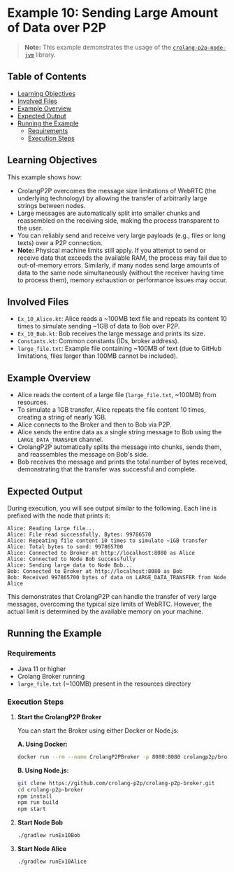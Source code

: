 # Example 10: Sending Large Amount of Data over P2P

> **Note:** This example demonstrates the usage of the [`crolang-p2p-node-jvm`](https://github.com/crolang-p2p/crolang-p2p-node-jvm) library.

## Table of Contents

- [Learning Objectives](#learning-objectives)
- [Involved Files](#involved-files)
- [Example Overview](#example-overview)
- [Expected Output](#expected-output)
- [Running the Example](#running-the-example)
  - [Requirements](#requirements)
  - [Execution Steps](#execution-steps)

## Learning Objectives

This example shows how:
- CrolangP2P overcomes the message size limitations of WebRTC (the underlying technology) by allowing the transfer of arbitrarily large strings between nodes.
- Large messages are automatically split into smaller chunks and reassembled on the receiving side, making the process transparent to the user.
- You can reliably send and receive very large payloads (e.g., files or long texts) over a P2P connection.
- **Note:** Physical machine limits still apply. If you attempt to send or receive data that exceeds the available RAM, the process may fail due to out-of-memory errors. Similarly, if many nodes send large amounts of data to the same node simultaneously (without the receiver having time to process them), memory exhaustion or performance issues may occur.

## Involved Files

- `Ex_10_Alice.kt`: Alice reads a ~100MB text file and repeats its content 10 times to simulate sending ~1GB of data to Bob over P2P.
- `Ex_10_Bob.kt`: Bob receives the large message and prints its size.
- `Constants.kt`: Common constants (IDs, broker address).
- `large_file.txt`: Example file containing ~100MB of text (due to GitHub limitations, files larger than 100MB cannot be included).

## Example Overview

- Alice reads the content of a large file (`large_file.txt`, ~100MB) from resources.
- To simulate a 1GB transfer, Alice repeats the file content 10 times, creating a string of nearly 1GB.
- Alice connects to the Broker and then to Bob via P2P.
- Alice sends the entire data as a single string message to Bob using the `LARGE_DATA_TRANSFER` channel.
- CrolangP2P automatically splits the message into chunks, sends them, and reassembles the message on Bob's side.
- Bob receives the message and prints the total number of bytes received, demonstrating that the transfer was successful and complete.

## Expected Output

During execution, you will see output similar to the following. Each line is prefixed with the node that prints it:

```
Alice: Reading large file...
Alice: File read successfully. Bytes: 99786570
Alice: Repeating file content 10 times to simulate ~1GB transfer
Alice: Total bytes to send: 997865700
Alice: Connected to Broker at http://localhost:8080 as Alice
Alice: Connected to Node Bob successfully
Alice: Sending large data to Node Bob...
Bob: Connected to Broker at http://localhost:8080 as Bob
Bob: Received 997865700 bytes of data on LARGE_DATA_TRANSFER from Node Alice
```

This demonstrates that CrolangP2P can handle the transfer of very large messages, overcoming the typical size limits of WebRTC. However, the actual limit is determined by the available memory on your machine.

## Running the Example

### Requirements

- Java 11 or higher
- Crolang Broker running
- `large_file.txt` (~100MB) present in the resources directory

### Execution Steps

1. **Start the CrolangP2P Broker**

   You can start the Broker using either Docker or Node.js:

   **A. Using Docker:**
   ```sh
   docker run --rm --name CrolangP2PBroker -p 8080:8080 crolangp2p/broker
   ```

   **B. Using Node.js:**
   ```sh
   git clone https://github.com/crolang-p2p/crolang-p2p-broker.git
   cd crolang-p2p-broker
   npm install
   npm run build
   npm start
   ```

2. **Start Node Bob**
   ```sh
   ./gradlew runEx10Bob
   ```

3. **Start Node Alice**
   ```sh
   ./gradlew runEx10Alice
   ```
